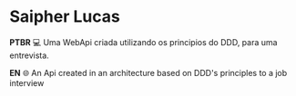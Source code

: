 # Saipher Lucas
**PTBR**
:computer: Uma WebApi criada utilizando os principios do DDD, para uma entrevista.

**EN**
:globe_with_meridians: An Api created in an architecture based on DDD's principles to a job interview
